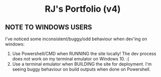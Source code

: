 <h1 align="center">
  RJ's Portfolio (v4)
</h1>

## NOTE TO WINDOWS USERS

I've noticed some inconsistent/buggy/odd behaviour when dev'ing on windows:

1. Use Powershell/CMD when RUNNING the site locally! The dev process does not work on my terminal emulator on Windows 10. :(
1. Use a terminal emulator when BUILDING the site for deployment. I'm seeing buggy behaviour on build outputs when done on Powershell.
